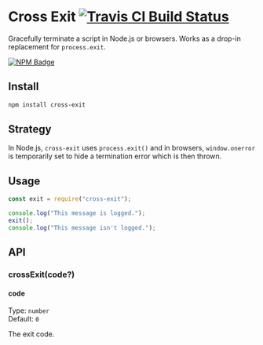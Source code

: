 # Cross Exit [![Travis CI Build Status](https://img.shields.io/travis/com/Richienb/cross-exit/master.svg?style=for-the-badge)](https://travis-ci.com/Richienb/cross-exit)

Gracefully terminate a script in Node.js or browsers. Works as a drop-in replacement for `process.exit`.

[![NPM Badge](https://nodei.co/npm/cross-exit.png)](https://npmjs.com/package/cross-exit)

## Install

```sh
npm install cross-exit
```

## Strategy

In Node.js, `cross-exit` uses `process.exit()` and in browsers, `window.onerror` is temporarily set to hide a termination error which is then thrown.

## Usage

```js
const exit = require("cross-exit");

console.log("This message is logged.");
exit();
console.log("This message isn't logged.");
```

## API

### crossExit(code?)

#### code

Type: `number`\
Default: `0`

The exit code.
